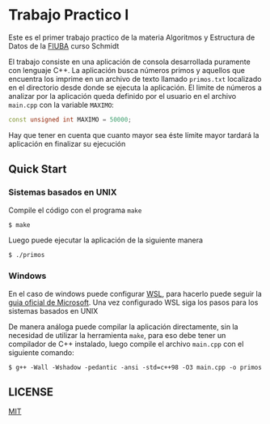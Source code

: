 # Trabajo Practico I

Este es el primer trabajo practico de la materia Algoritmos y Estructura de
Datos de la
[FIUBA](https://en.wikipedia.org/wiki/Faculty_of_Engineering,_University_of_Buenos_Aires) curso Schmidt

El trabajo consiste en una aplicación de consola desarrollada puramente
con lenguaje C++. La aplicación busca números primos y aquellos que encuentra
los imprime en un archivo de texto llamado `primos.txt` localizado en el
directorio desde donde se ejecuta la aplicación. El limite de números a analizar
por la aplicación queda definido por el usuario en el archivo `main.cpp` con la
variable `MAXIMO`:

```c++
const unsigned int MAXIMO = 50000;
```

Hay que tener en cuenta que cuanto mayor sea éste límite mayor tardará la
aplicación en finalizar su ejecución

## Quick Start

### Sistemas basados en UNIX

Compile el código con el programa `make`

```sh
$ make
```

Luego puede ejecutar la aplicación de la siguiente manera

```sh
$ ./primos
```

### Windows

En el caso de windows puede configurar
[WSL](https://en.wikipedia.org/wiki/Windows_Subsystem_for_Linux), para hacerlo
puede seguir la [guia oficial de
Microsoft](https://learn.microsoft.com/en-us/windows/wsl/install). Una vez
configurado WSL siga los pasos para los sistemas basados en UNIX

De manera análoga puede compilar la aplicación directamente, sin la necesidad de
utilizar la herramienta `make`, para eso debe tener un compilador de C++
instalado, luego compile el archivo `main.cpp` con el siguiente comando:

```
$ g++ -Wall -Wshadow -pedantic -ansi -std=c++98 -O3 main.cpp -o primos
```

## LICENSE

[MIT](https://opensource.org/license/mit)
